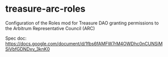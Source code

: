 # treasure-arc-roles

Configuration of the Roles mod for Treasure DAO granting permissions to the Arbitrum Representative Council (ARC)

Spec doc: https://docs.google.com/document/d/1fbs6fAMFW7rM4OWDhc0nCUNSiMSiVbfGDNDxv_3knK0
